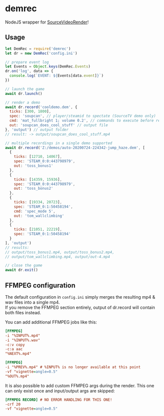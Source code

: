 # demrec
NodeJS wrapper for [SourceVideoRender](https://github.com/crashfort/SourceDemoRender)!

## Usage
```js
let DemRec = require('demrec')
let dr = new DemRec('config.ini')

// prepare event log
let Events = Object.keys(DemRec.Events)
dr.on('log', data => {
  console.log(`EVENT: ${Events[data.event]}`)
})

// launch the game
await dr.launch()

// render a demo
await dr.record('cooldemo.dem', {
  ticks: [300, 1800], 
  spec: 'soupcan', // player/steamid to spectate (SourceTV demo only)
  cmd: 'mat_fullbright 1; volume 0.2', // commands to execute before recording
  out: 'soupcan_does_cool_stuff' // output file
}, 'output') // output folder
// result: -> output/soupcan_does_cool_stuff.mp4

// multiple recordings in a single demo supported
await dr.record('Z:/demos/auto-20200724-224342-jump_haze.dem', [
  {
    ticks: [12710, 14067],
    spec: 'STEAM_0:0:443798979',
    out: 'toss_bonus1'
  },
  {
    ticks: [14359, 15936],
    spec: 'STEAM_0:0:443798979',
    out: 'toss_bonus2'
  },
  {
    ticks: [19334, 20723],
    spec: 'STEAM_0:1:50458194',
    cmd: 'spec_mode 5',
    out: 'tom_wallclimbing'
  },
  {
    ticks: [21051, 22219],
    spec: 'STEAM_0:1:50458194'
  }
], 'output')
// results: 
// output/toss_bonus1.mp4, output/toss_bonus2.mp4, 
// output/tom_wallclimbing.mp4, output/out-4.mp4

// close the game
await dr.exit()
```

## FFMPEG configuration
The default configuration in `config.ini` simply merges the resulting mp4 & wav files into a single mp4.<br>
If you remove the FFMPEG section entirely, output of dr.record will contain both files instead.

You can add additional FFMPEG jobs like this:
```ini
[FFMPEG]
-i "%INPUT%.mp4"
-i "%INPUT%.wav"
-c:v copy
-c:a aac
"%NEXT%.mp4"

[FFMPEG]
-i "%PREV%.mp4" # %INPUT% is no longer available at this point
-vf "vignette=angle=0.5"
"%OUT%.mp4"
```

It is also possible to add custom FFMPEG args during the render. This one can only exist once and input/output args are skipped:
```ini
[FFMPEG RECORD] # NO ERROR HANDLING FOR THIS ONE!
-crf 20
-vf "vignette=angle=0.5"
```